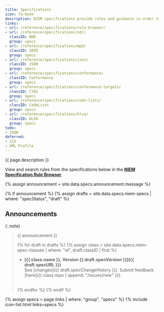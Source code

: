 ```yaml
---
title: Specifications
icon: fa-book
description: NIEM specifications provide rules and guidance in order to design consistent and well-defined information exchanges.  Specifications are managed by the NIEM Technical Architecture Committee (NTAC).
links:
- url: /reference/specifications/rule-browser/
- url: /reference/specifications/ndr/
  classID: NDR
  group: specs
- url: /reference/specifications/mpd/
  classID: IEPD
  group: specs
- url: /reference/specifications/json/
  classID: JSON
  group: specs
- url: /reference/specifications/conformance/
  classID: Conformance
  group: specs
- url: /reference/specifications/conformance-targets/
  classID: CTAS
  group: specs
- url: /reference/specifications/code-lists/
  classID: CodeLists
  group: specs
- url: /reference/specifications/hlva/
  classID: HLVA
  group: specs
todo:
- JSON
deferred:
- SIX
- UML Profile
---
```


{{ page.description }}

View and search rules from the specifications below in the **[NIEM Specification Rule Browser](./rule-browser)**.

{% assign announcement = site.data.specs.announcement.message %}

{% if announcement %}
{% assign drafts = site.data.specs.niem-specs | where: "specStatus", "draft" %}

## Announcements

{:.note}
> {{ announcement }}
>
> {% for draft in drafts %}
> {% assign class = site.data.specs.niem-spec-classes | where: "id", draft.classID | first %}
> - **[{{ class.name }}, Version {{ draft.specVersion }}]({{ draft.specURL }})**
>  <br/>See [changes]({{ draft.specChangeHistory }}). Submit feedback [here]({{ class.repo | append: "/issues/new" }}).<br/><br/>
>
>{% endfor %}
{% endif %}

<!-- Loop through specifications -->

{% assign specs = page.links | where: "group", "specs" %}
{% include icon-list.html links=specs %}
